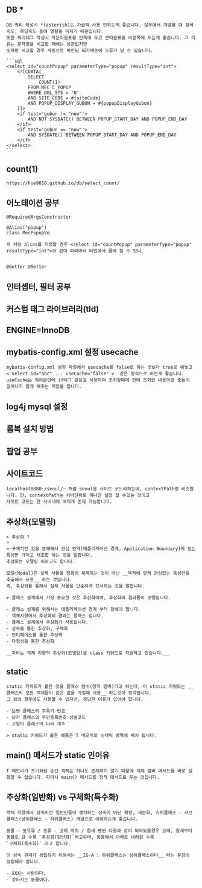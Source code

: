 ## DB *

    DB 쿼리 작성시 *(asterisk)는 가급적 사용 안하는게 좋습니다. 실무에서 개발할 때 검색속도, 로딩속도 등에 영향을 미치기 때문입니다.
    또한 쿼리태그 작성시 작은따옴표를 안쪽에 두고 큰따옴표를 바깥쪽에 두는게 좋습니다. 그 이유는 문자열을 비교할 때에는 상관없지만 
    숫자랑 비교할 경우 자동으로 바인딩 되기때문에 오류가 날 수 있습니다.

    ```sql 
    <select id="countPopup" parameterType="popup" resultType="int">
		<![CDATA[
			SELECT
				COUNT(1)
			FROM MEC_C_POPUP
			WHERE DEL_STS = 'N'
			AND SITE_CODE = #{siteCode}
			AND POPUP_DISPLAY_GUBUN = #{popupDisplayGubun}
		]]>
		<if test='gubun != "now"'>
			AND NOT SYSDATE() BETWEEN POPUP_START_DAY AND POPUP_END_DAY
		</if>
		<if test='gubun == "now"'>
			AND SYSDATE() BETWEEN POPUP_START_DAY AND POPUP_END_DAY
		</if>
	</select>
    ```

## count(1)

    https://hue9010.github.io/db/select_count/

## 어노테이션 공부 

    @RequiredArgsConstructor

    @Alias("popup") 
    class MecPopupVo 

    위 처럼 alias를 지정할 경우 <select id="countPopup" parameterType="popup" resultType="int">와 같이 파라미터 타입에서 줄여 쓸 수 있다.


    @Getter @Setter

## 인터셉터, 필터 공부 

## 커스텀 태그 라이브러리(tld)

## ENGINE=InnoDB

## mybatis-config.xml 설정 usecache

    mybatis-config.xml 설정 파일에서 usecache를 false로 하는 것보다 true로 해놓고 
    < select id="abc" ... useCache="false" >  같은 방식으로 하는게 좋습니다.
    useCache는 쿼리문안에 if태그 같은걸 사용하여 조회할때에 전에 조회한 내용이랑 충돌이 일어나지 않게 해주는 역할을 합니다.

## log4j mysql 설정 

## 롬복 설치 방법

## 팝업 공부 

## 사이트코드

    localhost8080:/seoul/~ 처럼 seoul을 사이트 코드라하는데, contextPath랑 비슷합니다. 단, contextPath는 서버단위로 하나만 설정 할 수있는 것이고
    사이트 코드는 한 서버내에 여러개 존재 가능합니다.

## 추상화(모델링)

    > 추상화 ?
    >
    > 구체적인 것을 분해해서 관심 영역(애플리케이션 경계, Application Boundary)에 있는 특성만 가지고 재조합 하는 것을 말합니다. 
    추상화는 모델링 이라고도 합니다.
    
    모델(Model)은 실제 사물을 정확히 복제하는 것이 아닌 __목적에 맞게 관심있는 특성만을 추출해서 표현__ 하는 것입니다. 
    즉, 추상화를 통해서 실제 사물을 단순하게 묘사하는 것을 말합니다. 

    > 클래스 설계에서 가장 중요한 것은 추상화이며, 추상화의 결과물이 모델입니다.

    - 클래스 설계를 위해서는 애플리케이션 경계 부터 정해야 합니다.
    - 객체지향에서 추상화의 결과는 클래스 입니다.
    - 클래스 설계에서 추상화가 사용됩니다.
    - 상속을 통한 추상화, 구체화
    - 인터페이스를 통한 추상화
    - 다형성을 통한 추상화 

    __자바는 객체 지향의 추상화(모델링)을 class 키워드로 지원하고 있습니다.__

## static 

    static 키워드가 붙은 것을 클래스 멤버(정적 멤버)라고 하는데, 이 static 키워드는 __클래스의 모든 객체들이 같은 값을 가질때 사용__ 하는것이 정석입니다.
    그 외의 경우에도 사용할 수 있지만, 정당한 이유가 있어야 합니다.

    - 보병 클래스의 주특기 번호
    - 남자 클래스의 주민등록번호 성별코드
    - 고양이 클래스의 다리 개수 

    > static 키워드가 붙은 애들은 T 메모리의 스태틱 영역에 배치 됩니다.

## main() 메서드가 static 인이유 

    T 메모리가 초기화된 순간 객체는 하나도 존재하지 않기 때문에 객체 멤버 메서드를 바로 실행할 수 없습니다. 따라서 main() 메서드를 정적 메서드로 두는 것입니다.

## 추상화(일반화) vs 구체화(특수화)

    객체 지향에서 상속이란 일반인들이 생각하는 상속이 아닌 확장, 세분화, 슈퍼클래스 - 서브클래스(상위클래스 - 하위클래스) 개념으로 이해하는게 좋습니다.

    동물 - 포유류 / 조류 - 고래 박쥐 / 참새 팽귄 다음과 같이 되어있을경우 고래, 참새부터 동물로 갈 수록 `추상화(일반화)`라고하며, 동물에서 아래로 내려갈 수록
    `구체화(특수화)` 라고 합니다.

    이 상속 관계가 성립하기 위해서는 __IS-A : 하위클래스는 상위클래스이다__ 라는 문장이 성립해야 합니다.

    - XXX는 사람이다.
    - 강아지는 동물이다.